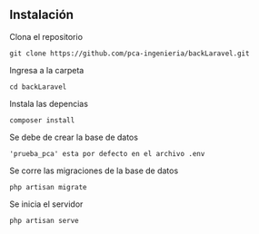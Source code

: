 ## Instalación

Clona el repositorio

	git clone https://github.com/pca-ingenieria/backLaravel.git
	
Ingresa a la carpeta

	cd backLaravel
	
Instala las depencias

	composer install

Se debe de crear la base de datos

	'prueba_pca' esta por defecto en el archivo .env
	
Se corre las migraciones de la base de datos

	php artisan migrate
	
Se inicia el servidor

	php artisan serve